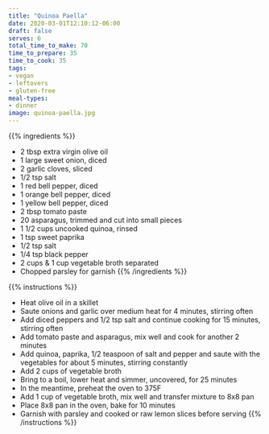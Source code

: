 ```yaml
---
title: "Quinoa Paella"
date: 2020-03-01T12:10:12-06:00
draft: false
serves: 6
total_time_to_make: 70
time_to_prepare: 35
time_to_cook: 35
tags:
- vegan
- leftovers
- gluten-free
meal-types:
- dinner
image: quinoa-paella.jpg
---
```


{{% ingredients %}}
- 2 tbsp extra virgin olive oil
- 1 large sweet onion, diced
- 2 garlic cloves, sliced
- 1/2 tsp salt
- 1 red bell pepper, diced
- 1 orange bell pepper, diced
- 1 yellow bell pepper, diced
- 2 tbsp tomato paste
- 20 asparagus, trimmed and cut into small pieces
- 1 1/2 cups uncooked quinoa, rinsed
- 1 tsp sweet paprika
- 1/2 tsp salt
- 1/4 tsp black pepper
- 2 cups & 1 cup vegetable broth separated
- Chopped parsley for garnish
{{% /ingredients %}}

{{% instructions %}}
- Heat olive oil in a skillet
- Saute onions and garlic over medium heat for 4 minutes, stirring often
- Add diced peppers and 1/2 tsp salt and continue cooking for 15 minutes, stirring often
- Add tomato paste and asparagus, mix well and cook for another 2 minutes
- Add quinoa, paprika, 1/2 teaspoon of salt and pepper and saute with the vegetables for about 5 minutes, stirring constantly
- Add 2 cups of vegetable broth
- Bring to a boil, lower heat and simmer, uncovered, for 25 minutes
- In the meantime, preheat the oven to 375F
- Add 1 cup of vegetable broth, mix well and transfer mixture to 8x8 pan
- Place 8x8 pan in the oven, bake for 10 minutes
- Garnish with parsley and cooked or raw lemon slices before serving
{{% /instructions %}}
